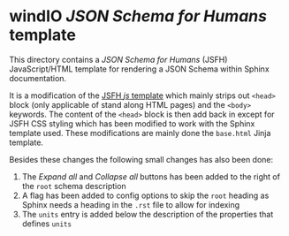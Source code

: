 # windIO *JSON Schema for Humans* template

This directory contains a *JSON Schema for Humans* (JSFH) JavaScript/HTML template for rendering a JSON Schema within Sphinx documentation.

It is a modification of the [JSFH *js* template](https://github.com/coveooss/json-schema-for-humans/tree/main/json_schema_for_humans/templates/js) which mainly strips out `<head>` block (only applicable of stand along HTML pages) and the `<body>` keywords. The content of the `<head>` block is then add back in except for JSFH CSS styling which has been modified to work with the Sphinx template used. These modifications are mainly done the `base.html` Jinja template.

Besides these changes the following small changes has also been done:

1. The *Expand all* and *Collapse all* buttons has been added to the right of the `root` schema description
2. A flag has been added to config options to skip the `root` heading as Sphinx needs a heading in the `.rst` file to allow for indexing
3. The `units` entry is added below the description of the properties that defines `units`
